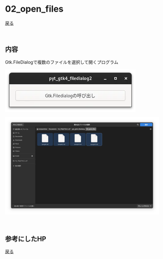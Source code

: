 # 02_open_files

[戻る](../README.md)

<br>

## 内容 

Gtk.FileDialogで複数のファイルを選択して開くプログラム

![pic](../data/pyt_gtk4_filedialog2_1.webp)

![pic](../data/pyt_gtk4_filedialog2_2.webp)

<br>

## 参考にしたHP

[戻る](../README.md)
